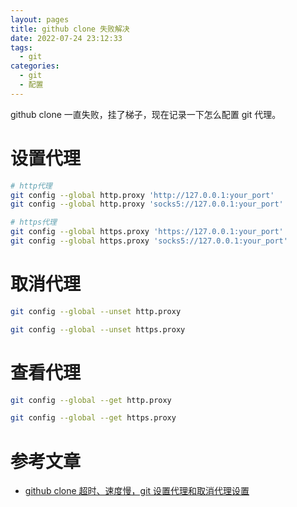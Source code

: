 ```yaml
---
layout: pages
title: github clone 失败解决
date: 2022-07-24 23:12:33
tags:
  - git
categories:
  - git
  - 配置
---
```


github clone 一直失败，挂了梯子，现在记录一下怎么配置 git 代理。

<!--more-->

# 设置代理

```bash
# http代理
git config --global http.proxy 'http://127.0.0.1:your_port'
git config --global http.proxy 'socks5://127.0.0.1:your_port'

# https代理
git config --global https.proxy 'https://127.0.0.1:your_port'
git config --global https.proxy 'socks5://127.0.0.1:your_port'
```

# 取消代理

```bash
git config --global --unset http.proxy

git config --global --unset https.proxy
```

# 查看代理

```bash
git config --global --get http.proxy

git config --global --get https.proxy
```

# 参考文章

- [github clone 超时、速度慢，git 设置代理和取消代理设置](https://blog.csdn.net/csdn_zhangshi/article/details/104882554)
